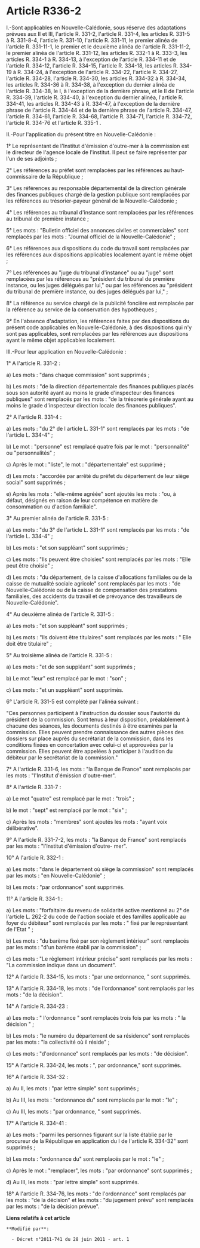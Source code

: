 # Article R336-2

I.-Sont applicables en Nouvelle-Calédonie, sous réserve des adaptations prévues aux II et III, l'article R. 331-2, l'article
R. 331-4, les articles R. 331-5 à R. 331-8-4, l'article R. 331-10, l'article R. 331-11, le premier alinéa de l'article R.
331-11-1, le premier et le deuxième alinéa de l'article R. 331-11-2, le premier alinéa de l'article R. 331-12, les articles
R. 332-1 à R. 333-3, les articles R. 334-1 à R. 334-13, à l'exception de l'article R. 334-11 et de l'article R. 334-12,
l'article R. 334-15, l'article R. 334-18, les articles R. 334-19 à R. 334-24, à l'exception de l'article R. 334-22, l'article
R. 334-27, l'article R. 334-28, l'article R. 334-30, les articles R. 334-32 à R. 334-34, les articles R. 334-36 à R. 334-38,
à l'exception du dernier alinéa de l'article R. 334-38, le I, à l'exception de la dernière phrase, et le II de l'article R.
334-39, l'article R. 334-40, à l'exception du dernier alinéa, l'article R. 334-41, les articles R. 334-43 à R. 334-47, à
l'exception de la dernière phrase de l'article R. 334-44 et de la dernière phrase de l'article R. 334-47, l'article R.
334-61, l'article R. 334-68, l'article R. 334-71, l'article R. 334-72, l'article R. 334-76 et l'article R. 335-1 . 

II.-Pour l'application du présent titre en Nouvelle-Calédonie : 

1° Le représentant de l'Institut d'émission d'outre-mer à la commission est le directeur de l'agence locale de l'institut. Il
peut se faire représenter par l'un de ses adjoints ; 

2° Les références au préfet sont remplacées par les références au haut-commissaire de la République ; 

3° Les références au responsable départemental de la direction générale des finances publiques chargé de la gestion publique
sont remplacées par les références au trésorier-payeur général de la Nouvelle-Calédonie ; 

4° Les références au tribunal d'instance sont remplacées par les références au tribunal de première instance ; 

5° Les mots : "Bulletin officiel des annonces civiles et commerciales" sont remplacés par les mots : "Journal officiel de la
Nouvelle-Calédonie" ; 

6° Les références aux dispositions du  code du travail sont remplacées par les références aux dispositions applicables
localement ayant le même objet ; 

7° Les références au "juge du tribunal d'instance" ou au "juge" sont remplacées par les références au "président du tribunal
de première instance, ou les juges délégués par lui," ou par les références au "président du tribunal de première instance,
ou des juges délégués par lui," ; 

8° La référence au service chargé de la publicité foncière est remplacée par la référence au service de la conservation des
hypothèques ; 

9° En l'absence d'adaptation, les références faites par des dispositions du présent code applicables en Nouvelle-Calédonie, à
des dispositions qui n'y sont pas applicables, sont remplacées par les références aux dispositions ayant le même objet
applicables localement. 

III.-Pour leur application en Nouvelle-Calédonie : 

1° A l'article R. 331-2 : 

a) Les mots : "dans chaque commission" sont supprimés ; 

b) Les mots : "de la direction départementale des finances publiques placés sous son autorité ayant au moins le grade
d'inspecteur des finances publiques" sont remplacés par les mots : "de la trésorerie générale ayant au moins le grade
d'inspecteur direction locale des finances publiques". 

2° A l'article R. 331-4 : 

a) Les mots : "du 2° de l article L. 331-1" sont remplacés par les mots : "de l'article L. 334-4" ; 

b) Le mot : "personne" est remplacé quatre fois par le mot : "personnalité" ou "personnalités" ; 

c) Après le mot : "liste", le mot : "départementale" est supprimé ; 

d) Les mots : "accordée par arrêté du préfet du département de leur siège social" sont supprimés ; 

e) Après les mots : "elle-même agréée" sont ajoutés les mots : "ou, à défaut, désignés en raison de leur compétence en
matière de consommation ou d'action familiale". 

3° Au premier alinéa de l'article R. 331-5 : 

a) Les mots : "du 3° de l'article L. 331-1" sont remplacés par les mots : "de l'article L. 334-4" ; 

b) Les mots : "et son suppléant" sont supprimés ; 

c) Les mots : "Ils peuvent être choisies" sont remplacés par les mots : "Elle peut être choisie" ; 

d) Les mots : "du département, de la caisse d'allocations familiales ou de la caisse de mutualité sociale agricole" sont
remplacés par les mots : "de Nouvelle-Calédonie ou de la caisse de compensation des prestations familiales, des accidents du
travail et de prévoyance des travailleurs de Nouvelle-Calédonie". 

4° Au deuxième alinéa de l'article R. 331-5 : 

a) Les mots : "et son suppléant" sont supprimés ; 

b) Les mots : "Ils doivent être titulaires" sont remplacés par les mots : " Elle doit être titulaire" ; 

5° Au troisième alinéa de l'article R. 331-5 : 

a) Les mots : "et de son suppléant" sont supprimés ; 

b) Le mot "leur" est remplacé par le mot : "son" ; 

c) Les mots : "et un suppléant" sont supprimés. 

6° L'article R. 331-5 est complété par l'alinéa suivant : 

"Ces personnes participent à l'instruction du dossier sous l'autorité du président de la commission. Sont tenus à leur
disposition, préalablement à chacune des séances, les documents destinés à être examinés par la commission. Elles peuvent
prendre connaissance des autres pièces des dossiers sur place auprès du secrétariat de la commission, dans les conditions
fixées en concertation avec celui-ci et approuvées par la commission. Elles peuvent être appelées à participer à l'audition
du débiteur par le secrétariat de la commission." 

7° A l'article R. 331-6, les mots : "la Banque de France" sont remplacés par les mots : "l'Institut d'émission d'outre-mer". 

8° A l'article R. 331-7 : 

a) Le mot "quatre" est remplacé par le mot : "trois" ; 

b) le mot : "sept" est remplacé par le mot : "six" ; 

c) Après les mots : "membres" sont ajoutés les mots : "ayant voix délibérative". 

9° A l'article R. 331-7-2, les mots : "la Banque de France" sont remplacés par les mots : "l'Institut d'émission d'outre-
mer". 

10° A l'article R. 332-1 : 

a) Les mots : "dans le département où siège la commission" sont remplacés par les mots : "en Nouvelle-Calédonie" ; 

b) Les mots : "par ordonnance" sont supprimés. 

11° A l'article R. 334-1 : 

a) Les mots : "forfaitaire du revenu de solidarité active mentionné au 2° de l'article L. 262-2 du code de l'action sociale
et des familles applicable au foyer du débiteur" sont remplacés par les mots : " fixé par le représentant de l'Etat " ; 

b) Les mots : "du barème fixé par son règlement intérieur" sont remplacés par les mots : "d'un barème établi par la
commission" ; 

c) Les mots : "Le règlement intérieur précise" sont remplacés par les mots : "La commission indique dans un document". 

12° A l'article R. 334-15, les mots : "par une ordonnance, " sont supprimés. 

13° A l'article R. 334-18, les mots : "de l'ordonnance" sont remplacés par les mots : "de la décision". 

14° A l'article R. 334-23 : 

a) Les mots : " l'ordonnance " sont remplacés trois fois par les mots : " la décision " ; 

b) Les mots : "le numéro du département de sa résidence" sont remplacés par les mots : "la collectivité où il réside" ; 

c) Les mots : "d'ordonnance" sont remplacés par les mots : "de décision". 

15° A l'article R. 334-24, les mots : ", par ordonnance," sont supprimés. 

16° A l'article R. 334-32 : 

a) Au II, les mots : "par lettre simple" sont supprimés ; 

b) Au III, les mots : "ordonnance du" sont remplacés par le mot : "le" ; 

c) Au III, les mots : "par ordonnance, " sont supprimés. 

17° A l'article R. 334-41 : 

a) Les mots : "parmi les personnes figurant sur la liste établie par le procureur de la République en application du I de
l'article R. 334-32" sont supprimés ; 

b) Les mots : "ordonnance du" sont remplacés par le mot : "le" ; 

c) Après le mot : "remplacer", les mots : "par ordonnance" sont supprimés ; 

d) Au III, les mots : "par lettre simple" sont supprimés. 

18° A l'article R. 334-76, les mots : "de l'ordonnance" sont remplacés par les mots : "de la décision" et les mots : "du
jugement prévu" sont remplacés par les mots : "de la décision prévue".

**Liens relatifs à cet article**

	**Modifié par**:

	  - Décret n°2011-741 du 28 juin 2011 - art. 1
